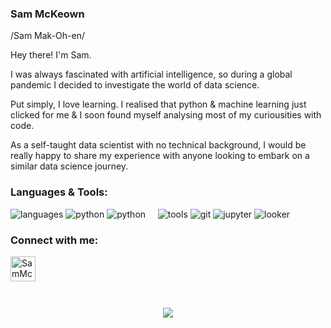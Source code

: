 ### Sam McKeown
/Sam Mak-Oh-en/

Hey there! I'm Sam.

I was always fascinated with artificial intelligence, so during a global pandemic I decided to investigate the world of data science. 

Put simply, I love learning. I realised that python & machine learning just clicked for me & I soon found myself analysing most of my curiousities with code.

As a self-taught data scientist with no technical background, I would be really happy to share my experience with anyone looking to embark on a similar data science journey.

### Languages & Tools:
![languages](https://img.shields.io/static/v1?label=&message=languages:&color=555&style=for-the-badge)
![python](https://img.shields.io/badge/Python-3776AB?style=for-the-badge&logo=python&logoColor=white)
![python](https://img.shields.io/badge/SQL-4169E1?style=for-the-badge&logo=MySQL&logoColor=white)
&nbsp;&nbsp;&nbsp;
![tools](https://img.shields.io/static/v1?label=&message=tools:&color=555&style=for-the-badge)
![git](https://img.shields.io/badge/Git-F05032?style=for-the-badge&logo=git&logoColor=white)
![jupyter](https://img.shields.io/badge/Jupyter-F37626.svg?&style=for-the-badge&logo=Jupyter&logoColor=white)
![looker](https://img.shields.io/badge/Looker-4285F4.svg?&style=for-the-badge&logo=Looker&logoColor=white)


### Connect with me:

[<img align="left" alt="SamMcKeown | LinkedIn" width="40px" src="https://img.icons8.com/fluency/48/000000/linkedin.png" />][linkedin]

<br />

<br>
<br>
<br>

<p align="center">
  <img src="https://user-images.githubusercontent.com/89918910/141961582-61be6ffd-699f-444f-a9b9-8dcbc3d881f8.jpeg"/>
</p>


</details>

[linkedin]: https://linkedin.com/in/sampmckeown
